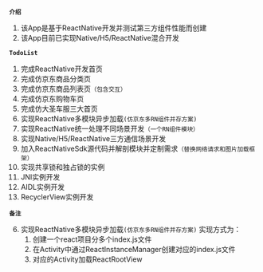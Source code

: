 **`介绍`**

1. 该App是基于ReactNative开发并测试第三方组件性能而创建
2. 该App目前已实现Native/H5/ReactNative混合开发


**`TodoList`**
1. 完成ReactNative开发首页
2. 完成仿京东商品分类页
3. 完成仿京东商品列表页`（包含交互）`
4. 完成仿京东购物车页
5. 完成仿大圣车服三大首页
6. 实现ReactNative多模块异步加载`(仿京东多RN组件并存方案)`
7. 实现ReactNative统一处理不同场景开发`（一个RN组件模块）`
8. 实现Native/H5/ReactNative三方通信场景开发
9. 加入ReactNativeSdk源代码并解剖模块并定制需求`（替换网络请求和图片加载框架）`
10. 实现共享锁和独占锁的实例
11. JNI实例开发
12. AIDL实例开发
13. RecyclerView实例开发



**`备注`**

6. 实现ReactNative多模块异步加载`(仿京东多RN组件并存方案)`
实现方式为：
    1. 创建一个react项目分多个index.js文件
    2. 在Activity中通过ReactInstanceManager创建对应的index.js文件
    3. 对应的Activity加载ReactRootView
